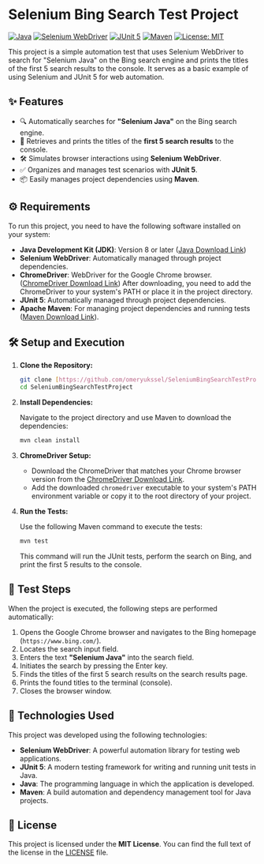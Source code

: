 # Selenium Bing Search Test Project

[![Java](https://img.shields.io/badge/Java-8+-orange.svg)](https://www.java.com/)
[![Selenium WebDriver](https://img.shields.io/badge/Selenium%20WebDriver-4.x-blue.svg)](https://www.selenium.dev/)
[![JUnit 5](https://img.shields.io/badge/JUnit-5-green.svg)](https://junit.org/junit5/)
[![Maven](https://img.shields.io/badge/Maven-3.x-red.svg)](https://maven.apache.org/)
[![License: MIT](https://img.shields.io/badge/License-MIT-yellow.svg)](https://opensource.org/licenses/MIT)

This project is a simple automation test that uses Selenium WebDriver to search for "Selenium Java" on the Bing search engine and prints the titles of the first 5 search results to the console. It serves as a basic example of using Selenium and JUnit 5 for web automation.

## ✨ Features

- 🔍 Automatically searches for **"Selenium Java"** on the Bing search engine.
- 📃 Retrieves and prints the titles of the **first 5 search results** to the console.
- 🛠️ Simulates browser interactions using **Selenium WebDriver**.
- ✅ Organizes and manages test scenarios with **JUnit 5**.
- 📦 Easily manages project dependencies using **Maven**.

## ⚙️ Requirements

To run this project, you need to have the following software installed on your system:

- **Java Development Kit (JDK)**: Version 8 or later ([Java Download Link](https://www.oracle.com/java/technologies/javase-downloads.html))
- **Selenium WebDriver**: Automatically managed through project dependencies.
- **ChromeDriver**: WebDriver for the Google Chrome browser. ([ChromeDriver Download Link](https://chromedriver.chromium.org/downloads)) After downloading, you need to add the ChromeDriver to your system's PATH or place it in the project directory.
- **JUnit 5**: Automatically managed through project dependencies.
- **Apache Maven**: For managing project dependencies and running tests ([Maven Download Link](https://maven.apache.org/download.cgi)).

## 🛠️ Setup and Execution

1.  **Clone the Repository:**

    ```bash
    git clone [https://github.com/omeryukssel/SeleniumBingSearchTestProject.git]
    cd SeleniumBingSearchTestProject
    ```


2.  **Install Dependencies:**

    Navigate to the project directory and use Maven to download the dependencies:

    ```bash
    mvn clean install
    ```

3.  **ChromeDriver Setup:**

    - Download the ChromeDriver that matches your Chrome browser version from the [ChromeDriver Download Link](https://chromedriver.chromium.org/downloads).
    - Add the downloaded `chromedriver` executable to your system's PATH environment variable or copy it to the root directory of your project.

4.  **Run the Tests:**

    Use the following Maven command to execute the tests:

    ```bash
    mvn test
    ```

    This command will run the JUnit tests, perform the search on Bing, and print the first 5 results to the console.

## 🧪 Test Steps

When the project is executed, the following steps are performed automatically:

1.  Opens the Google Chrome browser and navigates to the Bing homepage (`https://www.bing.com/`).
2.  Locates the search input field.
3.  Enters the text **"Selenium Java"** into the search field.
4.  Initiates the search by pressing the Enter key.
5.  Finds the titles of the first 5 search results on the search results page.
6.  Prints the found titles to the terminal (console).
7.  Closes the browser window.

## 🚀 Technologies Used

This project was developed using the following technologies:

- **Selenium WebDriver**: A powerful automation library for testing web applications.
- **JUnit 5**: A modern testing framework for writing and running unit tests in Java.
- **Java**: The programming language in which the application is developed.
- **Maven**: A build automation and dependency management tool for Java projects.

## 📄 License

This project is licensed under the **MIT License**. You can find the full text of the license in the [LICENSE](https://opensource.org/licenses/MIT) file.

